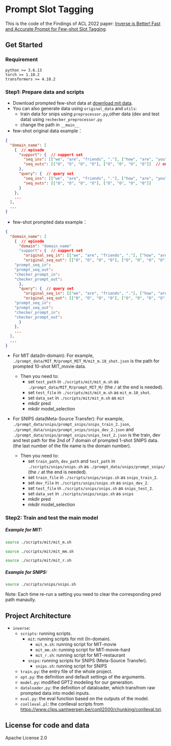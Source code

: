 # Prompt Slot Tagging

This is the code of the Findings of ACL 2022 paper: [Inverse is Better! Fast and Accurate Prompt for Few-shot Slot Tagging](https://arxiv.org/pdf/2204.00885.pdf).

## Get Started

### Requirement
```
python >= 3.6.13
torch >= 1.10.2
transformers >= 4.10.2
```

### Step1: Prepare data and scripts
- Download prompted few-shot data at [download mit data](https://github.com/AtmaHou/PromptSlotTagging/releases/download/prompt_data/prompt_data.zip).
- You can also generate data using `original_data` and `utils`:
    - train data for snips using `preprocessor.py`,other data \(dev and test data\) using `rechecker_preprocessor.py`
    - change the path in `__main__`
- few-shot original data example：
```json
{
  "domain_name": [
    {  // episode
      "support": {  // support set
        "seq_ins": [["we", "are", "friends", "."], ["how", "are", "you", "?"]],  // input sequence
        "seq_outs": [["O", "O", "O", "O"], ["O", "O", "O", "O"]]  // output sequence in sequence labeling task
      },
      "query": {  // query set
        "seq_ins": [["we", "are", "friends", "."], ["how", "are", "you", "?"]],
        "seq_outs": [["O", "O", "O", "O"], ["O", "O", "O", "O"]]
      }
    },
    ...
  ],
  ...
}
```
- few-shot prompted data example：
```json
{
  "domain_name": [
    {  // episode
      "domain": "domain_name"
      "support": {  // support set
        "original_seq_in": [["we", "are", "friends", "."], ["how", "are", "you", "?"]],  // input sequence
        "original_seq_out": [["O", "O", "O", "O"], ["O", "O", "O", "O"]]  // output sequence in sequence labeling task
	"prompt_seq_in": 
	"prompt_seq_out": 
	"checker_prompt_in":
	"checker_prompt_out":
      },
      "query": {  // query set
        "original_seq_in": [["we", "are", "friends", "."], ["how", "are", "you", "?"]],  // input sequence
        "original_seq_out": [["O", "O", "O", "O"], ["O", "O", "O", "O"]]  // output sequence in sequence labeling task
	"prompt_seq_in": 
	"prompt_seq_out": 
	"checker_prompt_in":
	"checker_prompt_out":
      }
    },
    ...
  ],
  ...
}
```
- For MIT data(In-domain): 
For example, `./prompt_data/MIT_M/prompt_MIT_M/mit_m.10_shot.json` is the path for prompted 10-shot MIT_movie data. 
    - Then you need to:
        - set `test_path` in `./scripts/mit/mit_m.sh` as `./prompt_data/MIT_M/prompt_MIT_M/` (the `/` at the end is needed).
        - set `test_file` in `./scripts/mit/mit_m.sh` as `mit_m.10_shot`.
        - set `data_set` in `./scripts/mit/mit_m.sh` as `mit`
        - mkdir pred
        - mkdir model_selection

- For SNIPS data(Meta-Source Transfer): 
For example, `./prompt_data/snips/prompt_snips/snips_train_2.json`, `./prompt_data/snips/prompt_snips/snips_dev_2.json` and `./prompt_data/snips/prompt_snips/snips_test_2.json` is the train, dev and test path for the 2nd of 7 domain of prompted 1-shot SNIPS data. (the last number of the file name is the domain number).
    - Then you need to:
        - set `train_path`, `dev_path` and `test_path` in `./scripts/snips/snips.sh` as `./prompt_data/snips/prompt_snips/` (the `/` at the end is needed).
        - set `train_file` in `./scripts/snips/snips.sh` as `snips_train_2`.
        - set `dev_file` in `./scripts/snips/snips.sh` as `snips_dev_2`.
        - set `test_file` in `./scripts/snips/snips.sh` as `snips_test_2`.
        - set `data_set` in `./scripts/snips/snips.sh` as `snips`
        - mkdir pred
        - mkdir model_selection

### Step2: Train and test the main model

##### Example for MIT:
```bash
source ./scripts/mit/mit_m.sh
```

```bash
source ./scripts/mit/mit_mm.sh
```

```bash
source ./scripts/mit/mit_r.sh
```

##### Example for SNIPS:
```bash
source ./scripts/snips/snips.sh
```  
Note: Each time re-run a setting you need to clear the corresponding pred path manaully.
## Project Architecture


- `inverse`:
    - `scripts`: running scripts.
        - `mit`: running scripts for mit (In-domain).
            - `mit_m.sh`: running script for MIT-movie
            - `mit_mm.sh`: running script for MIT-movie-hard
            - `mit_r.sh`: running script for MIT-restaurant
        - `snips`: running scripts for SNIPS (Meta-Source Transfer).
            -  `snips.sh`: running script for SNIPS
    - `train.py`: the entry file of the whole project.
    - `opt.py`: the definition and default settings of the arguments.
    - `model.py`: modified GPT2 modeling for our generation.
    - `dataloader.py`: the definition of dataloader, which transfrom raw prompted data into model inputs.
    - `eval.py`: the eval function based on the outputs of the model.
    - `conlleval.pl`: the conlleval scripts from https://www.clips.uantwerpen.be/conll2000/chunking/conlleval.txt.
   

## License for code and data
Apache License 2.0

